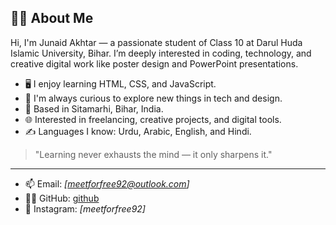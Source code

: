 ## 👨‍💻 About Me

Hi, I'm Junaid Akhtar — a passionate student of Class 10 at Darul Huda Islamic University, Bihar. I’m deeply interested in coding, technology, and creative digital work like poster design and PowerPoint presentations.

- 🖥️ I enjoy learning HTML, CSS, and JavaScript.
- 🧠 I'm always curious to explore new things in tech and design.
- 📍 Based in Sitamarhi, Bihar, India.
- 🌐 Interested in freelancing, creative projects, and digital tools.
- ✍️ Languages I know: Urdu, Arabic, English, and Hindi.

> "Learning never exhausts the mind — it only sharpens it."

---


- 📫 Email: *[meetforfree92@outlook.com]*
- 🧑‍💻 GitHub: [github](https://github.com/junaid92akhtar)
- 📸 Instagram: *[meetforfree92]*
